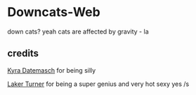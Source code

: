 # Downcats-Web
down cats? yeah cats are affected by gravity - la

## credits

[Kyra Datemasch](https://github.com/kyrabercrystal) for being silly

[Laker Turner](https://laker.tech) for being a super genius and very hot sexy yes /s
